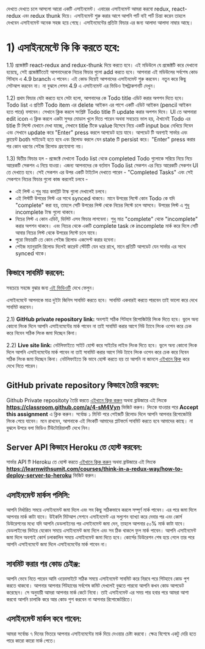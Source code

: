 দেখতে দেখতে চলে আসলো আরো একটি এসাইনমেন্ট। এবারের এসাইনমেন্ট আমরা করবো redux, react-redux এবং redux thunk দিয়ে। এসাইনমেন্ট শুরু করার আগে আপনি পার্ট বাই পার্ট চিন্তা করেন তাহলে দেখবেন এসাইনমেন্ট অনেক সহজ হয়ে গেছে। এসাইনমেন্টের প্রতিটা ফিচার এর জন্য আলাদা আলাদা নাম্বার আছে।

# 1) এসাইনমেন্টে কি কি করতে হবে:

1.1) প্রজেক্টটি react-redux and redux-thunk দিয়ে করতে হবে। এই মডিউলে যে প্রজেক্টটি করে দেখানো হয়েছে, সেই প্রজেক্টটিতেই আপনাদেরকে নিচের ফিচার গুলো add করতে হবে। আপনারা এই মডিউলের সর্বশেষ কোড গিটহাব এ 4.9 branch এ পাবেন। এই কোড দিয়েই আপনাদের এসাইনমেন্ট শুরু করবেন। নতুন করে কিছু সেটআপ করবেন না। না বুঝলে লেসন 4.9 এ এসাইনমেন্ট এর ভিডিও ইন্সট্রাকশনটি দেখুন।

1.2) প্রথম ফিচার যেটা করতে হবে সেটা হলো, আপনাদের কে Todo title এডিট করার অপশন দিতে হবে। Todo list এ প্রতিটি Todo item এর delete আইকন এর পাশে একটি এডিট আইকন (pencil আইকন হতে পারে) বসাবেন। সেখানে ক্লিক করলে সংশ্লিষ্ট Todo title টি update করার অপশন দিবে। UI তে আপনারা edit icon এ ক্লিক করলে একটা সুন্দর মোডাল খুলে দিতে পারেন অথবা সবচেয়ে ভাল হয়, ঐখানেই Todo এর title টি লিস্টে যেখানে দেখা যাচ্ছে, সেখানে title টিকে value হিসেবে নিয়ে একটি input box দেখিয়ে দিবেন এবং সেখানে update করে "Enter" press করলে আপডেট হয়ে যাবে। আপডেট টি অবশ্যই সার্ভার এবং ক্লায়েন্ট both সাইডেই হতে হবে এবং রিলোড করলে যেন state টি persist করে। "Enter" press করার পর কোন ধরণের পেইজ রিলোড গ্রহণযোগ্য নয়।

1.3) দ্বিতীয় ফিচার হল - প্রজেক্টে দেখানো Todo list থেকে completed Todo গুলোকে সরিয়ে নিয়ে নিচে আরেকটি সেকশন এ নিয়ে যাওয়া। এজন্য আপনাদের কে বর্তমান Todo list সেকশন এর নিচে আরেকটি সেকশন UI তে দেখাতে হবে। সেই সেকশন এর উপর একটি টাইটেল দেখাতে পারেন - "Completed Tasks" এবং সেই সেকশনে নিচের ফিচার গুলো কাজ করলেই চলবে -

- এই লিস্ট এ শুধু মাত্র কমপ্লিট টাস্ক গুলো দেখালেই চলবে।
- এই লিস্টটি উপরের লিস্ট এর সাথে synced থাকবে। মানে উপরের লিস্টে কোন Todo কে যদি "complete" করা হয়, তাহলে সেটি উপরের লিস্ট থেকে নিচের লিস্টে চলে আসবে। উপরের লিস্ট এ শুধু incomplete টাস্ক গুলো থাকবে।
- নিচের লিস্ট এ কোন এডিট, ডিলিট এসব ফিচার লাগবেনা। শুধু মাত্র "complete" থেকে "incomplete" করার অপশন থাকবে। এবং নিচের থেকে একটি complete task কে incomplete মার্ক করে দিলে সেটি আবার নিচের লিস্ট থেকে উপরের লিস্টে চলে যাবে।
- পুরো ফিচারটি তে কোন পেইজ রিলোড একসেপ্ট করার হবেনা।
- পেইজ ম্যানুয়ালি রিলোড দিলেই কারেন্ট স্টেটটি যেন ধরে রাখে, মানে প্রতিটি আপডেট যেন সার্ভার এর সাথে synced থাকে।

## কিভাবে সাবমিট করবেন:

সবচেয়ে সহজে বুঝার জন্য [এই ভিডিওটি](https://learnwithsumit.com/courses/think-in-a-redux-way/how-to-submit-assignment) দেখে ফেলুন।

এসাইনমেন্টে আপনাকে মাত্র দুইটা জিনিস সাবমিট করতে হবে। সাবমিট একবারই করতে পারবেন তাই ভালো করে দেখে সাবমিট করবেন।

2.1) **GitHub private repository link:** অবশ্যই সঠিক গিটহাব রিপোজিটরি লিংক দিতে হবে। ভুলে অন্য কোনো লিংক দিলে আপনি এসাইনমেন্টের মার্ক পাবেন না তাই সাবমিট করার আগে নিউ ট্যাবে লিংক ওপেন করে চেক করে নিবেন সঠিক লিংক জমা দিচ্ছেন কিনা।

2.2) **Live site link:** নেটলিফাইতে সাইট হোস্ট করে সাইটের লাইভ লিংক দিতে হবে। ভুলে অন্য কোনো লিংক দিলে আপনি এসাইনমেন্টের মার্ক পাবেন না তাই সাবমিট করার আগে নিউ ট্যাবে লিংক ওপেন করে চেক করে নিবেন সঠিক লিংক জমা দিচ্ছেন কিনা। নেটলিফাইতে কি ভাবে হোস্ট করতে হয় তা আপনি না জানলে [এইখানে ক্লিক](https://learnwithsumit.com/courses/think-in-a-redux-way/how-to-submit-assignment) করে দেখে নিতে পারেন।

## GitHub private repository কিভাবে তৈরি করবেন:

Github Private repositoty তৈরি করতে [এইখানে ক্লিক করুন](https://classroom.github.com/a/4-sM4Vyn) অথবা ব্রাউজারে এই লিংকে **https://classroom.github.com/a/4-sM4Vyn** ভিজিট করুন। লিংকে যাওয়ার পরে **Accept this assignment** এ ক্লিক করুন। সর্বোচ্চ ১ মিনিট পরে পেইজটি রিলোড দিলে আপনি আপনার রিপোজেটরি লিংক পেয়ে যাবেন। মনে রাখবেন, আপনাকে এই লিংকটি আমাদের প্লাটফর্মে সাবমিট করতে হবে আমাদের কাছে। না বুঝলে উপরে বলা ভিডিও টিউটোরিয়ালটি দেখে নিন।

## Server API কিভাবে Heroku তে হোস্ট করবেন:

সার্ভার API টি Heroku তে হোস্ট করতে [এইখানে ক্লিক করুন](https://learnwithsumit.com/courses/think-in-a-redux-way/how-to-deploy-server-to-heroku) অথবা ব্রাউজারে এই লিংকে **https://learnwithsumit.com/courses/think-in-a-redux-way/how-to-deploy-server-to-heroku** ভিজিট করুন।

## এসাইনমেন্ট মার্কস পলিসি:

আপনি নির্ধারিত সময়ে এসাইনমেন্ট জমা দিলে এবং সব কিছু সঠিকভাবে করলে সম্পূর্ণ মার্ক পাবেন। এর পরে জমা দিলে আপনার মার্ক কাটা যাবে। উইকলি মিটআপ সেশনে এসাইনমেন্ট এর সল্যুশন ব্যাখ্যা করে দেবার পর এবং কোর্স ডিউরেশনের মধ্যে যদি আপনি ডেডলাইনের পর এসাইনমেন্ট জমা দেন, তাহলে আপনার ৫০% মার্ক কাটা যাবে। ডেডলাইনের ভিটরে যেকোন সময়ে এসাইনমেন্ট জমা দিলে এবং সব ঠিক থাকলে ফুল মার্ক পাবেন। আপনি এসাইনমেন্ট জমা দিলে অবশ্যই কোর্স চলাকালিন সময়ে এসাইনমেন্ট জমা দিতে হবে। কোর্সের ডিউরেশন শেষ হয়ে গেলে তার পরে আপনি এসাইনমেন্টে জমা দিলে এসাইনমেন্টের মার্ক পাবেন না।

## সাবমিট করার পর কোড চেইঞ্জ:

আপনি ভেবে নিতে পারেন আমি ওয়েবসাইটে সঠিক সময়ে এসাইনমেন্ট সাবমিট করে নিরবে পরে গিটহাবে কোড পুশ করতে থাকবো। আপনার আপনার গিটহাবের সর্বশেষ কমিট দেখলেই বুঝতে পারবো আপনি কখন কোড আপডেট করেছেন। সে অনুযায়ী আমরা আপনার মার্ক কেটে নিবো। তাই এসাইনমেন্ট এর সময় পার হবার পরে আমরা আশা করবো আপনি চালাকি করে আর কোড পুশ করবেন না আপনার রিপোজেটরিতে।

## এসাইনমেন্ট মার্কস কবে পাবেন:

আমরা সর্বোচ্চ ৭ দিনের ভিতরে আপনার এসাইনমেন্টের মার্ক দিয়ে দেওয়ার চেষ্টা করবো। ক্ষেত্র বিশেষে একটু দেরি হতে পারে কারো কারো মার্ক পেতে।
